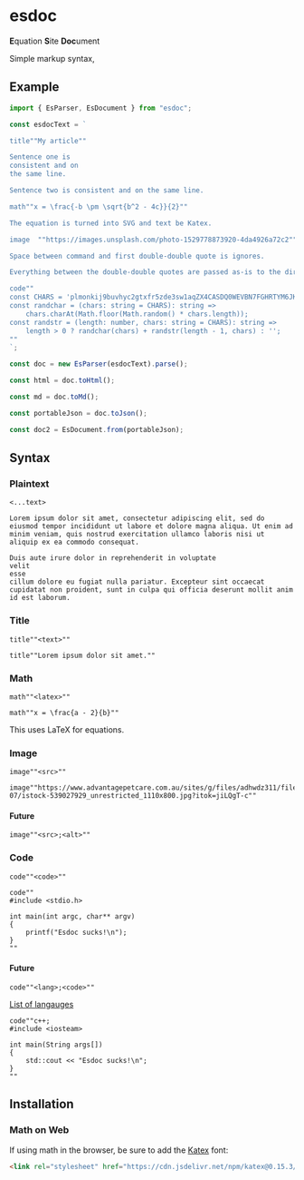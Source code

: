 # esdoc

**E**quation **S**ite **Doc**ument

Simple markup syntax,

## Example

```ts
import { EsParser, EsDocument } from "esdoc";

const esdocText = `

title""My article""

Sentence one is
consistent and on
the same line.

Sentence two is consistent and on the same line.

math""x = \frac{-b \pm \sqrt{b^2 - 4c}}{2}""

The equation is turned into SVG and text be Katex.

image  ""https://images.unsplash.com/photo-1529778873920-4da4926a72c2""

Space between command and first double-double quote is ignores.

Everything between the double-double quotes are passed as-is to the directive function.

code""
const CHARS = 'plmonkij9buvhyc2gtxfr5zde3sw1aqZX4CASDQ0WEVBN7FGHRTYM6JKLU8IOP';
const randchar = (chars: string = CHARS): string => 
    chars.charAt(Math.floor(Math.random() * chars.length));
const randstr = (length: number, chars: string = CHARS): string => 
    length > 0 ? randchar(chars) + randstr(length - 1, chars) : '';
""
`;

const doc = new EsParser(esdocText).parse();

const html = doc.toHtml();

const md = doc.toMd();

const portableJson = doc.toJson();

const doc2 = EsDocument.from(portableJson);
```

## Syntax

### Plaintext

```
<...text>
``` 

```
Lorem ipsum dolor sit amet, consectetur adipiscing elit, sed do eiusmod tempor incididunt ut labore et dolore magna aliqua. Ut enim ad minim veniam, quis nostrud exercitation ullamco laboris nisi ut aliquip ex ea commodo consequat.

Duis aute irure dolor in reprehenderit in voluptate 
velit 
esse 
cillum dolore eu fugiat nulla pariatur. Excepteur sint occaecat cupidatat non proident, sunt in culpa qui officia deserunt mollit anim id est laborum.
```

### Title

```
title""<text>""
```

```
title""Lorem ipsum dolor sit amet.""
````

### Math

```
math""<latex>""
```

```
math""x = \frac{a - 2}{b}""
```

This uses LaTeX for equations.

### Image

```
image""<src>""
```

```
image""https://www.advantagepetcare.com.au/sites/g/files/adhwdz311/files/styles/paragraph_image/public/2020-07/istock-539027929_unrestricted_1110x800.jpg?itok=jiLQgT-c""
```

#### Future

```
image""<src>;<alt>""
```

### Code

```
code""<code>""
```

```
code""
#include <stdio.h>

int main(int argc, char** argv)
{
    printf("Esdoc sucks!\n");
}
""
```

#### Future

```
code""<lang>;<code>""
```


[List of langauges](https://highlightjs.org/static/demo/)

```
code""c++;
#include <iosteam>

int main(String args[])
{
    std::cout << "Esdoc sucks!\n";
}
""
```

## Installation

### Math on Web

If using math in the browser, be sure to add the [Katex](https://katex.org/) font:

```html
<link rel="stylesheet" href="https://cdn.jsdelivr.net/npm/katex@0.15.3/dist/katex.css" integrity="sha384-A3N+UgNMKg9+LRsC2HUE0ECxFY7qhztVFORxHQZEPm7lnog2poqmm7CQ91wSEnBc" crossorigin="anonymous"><link rel="stylesheet" href="https://cdn.jsdelivr.net/npm/katex@0.15.3/dist/katex.css" integrity="sha384-A3N+UgNMKg9+LRsC2HUE0ECxFY7qhztVFORxHQZEPm7lnog2poqmm7CQ91wSEnBc" crossorigin="anonymous">
```
